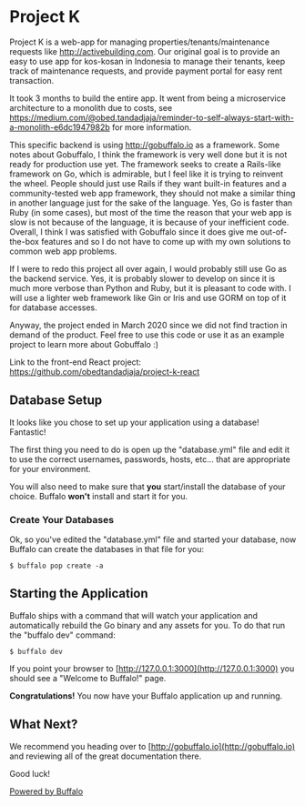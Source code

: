 # Project K

Project K is a web-app for managing properties/tenants/maintenance requests like http://activebuilding.com. Our original goal is to provide an easy to use app for kos-kosan in Indonesia to manage their tenants, keep track of maintenance requests, and provide payment portal for easy rent transaction.

It took 3 months to build the entire app. It went from being a microservice architecture to a monolith due to costs, see https://medium.com/@obed.tandadjaja/reminder-to-self-always-start-with-a-monolith-e6dc1947982b for more information.

This specific backend is using http://gobuffalo.io as a framework. Some notes about Gobuffalo, I think the framework is very well done but it is not ready for production use yet. The framework seeks to create a Rails-like framework on Go, which is admirable, but I feel like it is trying to reinvent the wheel. People should just use Rails if they want built-in features and a community-tested web app framework, they should not make a similar thing in another language just for the sake of the language. Yes, Go is faster than Ruby (in some cases), but most of the time the reason that your web app is slow is not because of the language, it is because of your inefficient code. Overall, I think I was satisfied with Gobuffalo since it does give me out-of-the-box features and so I do not have to come up with my own solutions to common web app problems.

If I were to redo this project all over again, I would probably still use Go as the backend service. Yes, it is probably slower to develop on since it is much more verbose than Python and Ruby, but it is pleasant to code with. I will use a lighter web framework like Gin or Iris and use GORM on top of it for database accesses.

Anyway, the project ended in March 2020 since we did not find traction in demand of the product. Feel free to use this code or use it as an example project to learn more about Gobuffalo :)

Link to the front-end React project: https://github.com/obedtandadjaja/project-k-react

## Database Setup

It looks like you chose to set up your application using a database! Fantastic!

The first thing you need to do is open up the "database.yml" file and edit it to use the correct usernames, passwords, hosts, etc... that are appropriate for your environment.

You will also need to make sure that **you** start/install the database of your choice. Buffalo **won't** install and start it for you.

### Create Your Databases

Ok, so you've edited the "database.yml" file and started your database, now Buffalo can create the databases in that file for you:

	$ buffalo pop create -a

## Starting the Application

Buffalo ships with a command that will watch your application and automatically rebuild the Go binary and any assets for you. To do that run the "buffalo dev" command:

	$ buffalo dev

If you point your browser to [http://127.0.0.1:3000](http://127.0.0.1:3000) you should see a "Welcome to Buffalo!" page.

**Congratulations!** You now have your Buffalo application up and running.

## What Next?

We recommend you heading over to [http://gobuffalo.io](http://gobuffalo.io) and reviewing all of the great documentation there.

Good luck!

[Powered by Buffalo](http://gobuffalo.io)
